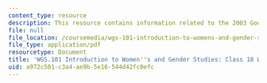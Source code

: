 ```yaml
---
content_type: resource
description: This resource contains information related to the 2003 Goodridge decision.
file: null
file_location: /coursemedia/wgs-101-introduction-to-womens-and-gender-studies-fall-2014/a972c501c3a4ae9b5e16544d42fc0efc_MITWGS_101F14_InClass18B.pdf
file_type: application/pdf
resourcetype: Document
title: 'WGS.101 Introduction to Women''s and Gender Studies: Class 18 Writing B'
uid: a972c501-c3a4-ae9b-5e16-544d42fc0efc
---
```

